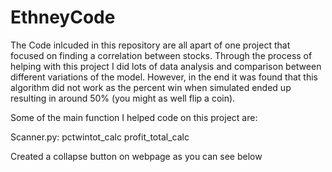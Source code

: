 # EthneyCode
The Code inlcuded in this repository are all apart of one project that focused on finding a correlation between stocks. Through the process of helping with this project I did lots of data analysis and comparison between different variations of the model. 
However, in the end it was found that this algorithm did not work as the percent win when simulated ended up resulting in around 50% (you might as well flip a coin).

Some of the main function I helped code on this project are:

Scanner.py: 
  pctwintot_calc
  profit_total_calc
  
Created a collapse button on webpage as you can see below 
